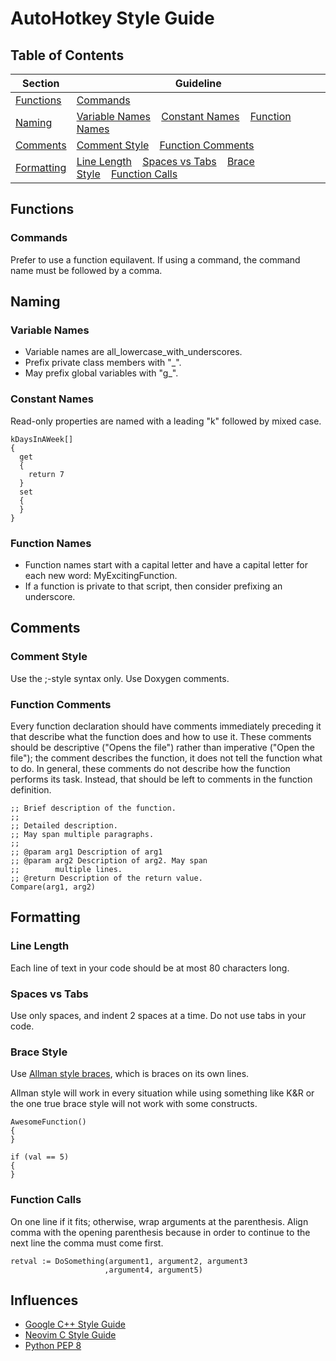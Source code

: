 # AutoHotkey Style Guide

## Table of Contents

Section | Guideline
--------|----------
[Functions](#functions) | [Commands](#commands)
[Naming](#naming) | [Variable Names](#variable-names)    [Constant Names](#constant-names)    [Function Names](#function-names)
[Comments](#comments) | [Comment Style](#comment-style)    [Function Comments](#function-comments)
[Formatting](#formatting) | [Line Length](#line-length)    [Spaces vs Tabs](#spaces-vs-tabs)    [Brace Style](#brace-style)    [Function Calls](#function-calls)

## Functions

### Commands

Prefer to use a function equilavent. If using a command, the command name must be followed by a comma.

## Naming

### Variable Names

* Variable names are all_lowercase_with_underscores.  
* Prefix private class members with "\_".  
* May prefix global variables with "g_".

### Constant Names

Read-only properties are named with a leading "k" followed by mixed case.

    kDaysInAWeek[]
    {
      get
      {
        return 7
      }
      set
      {
      }
    }

### Function Names

* Function names start with a capital letter and have a capital letter for each new word: MyExcitingFunction.
* If a function is private to that script, then consider prefixing an underscore.

## Comments

### Comment Style

Use the ;-style syntax only. Use Doxygen comments.

### Function Comments

Every function declaration should have comments immediately preceding it that describe what the function does and how to use it. These comments should be descriptive ("Opens the file") rather than imperative ("Open the file"); the comment describes the function, it does not tell the function what to do. In general, these comments do not describe how the function performs its task. Instead, that should be left to comments in the function definition.

    ;; Brief description of the function.
    ;;
    ;; Detailed description.
    ;; May span multiple paragraphs.
    ;;
    ;; @param arg1 Description of arg1
    ;; @param arg2 Description of arg2. May span
    ;;        multiple lines.
    ;; @return Description of the return value.
    Compare(arg1, arg2)

## Formatting

### Line Length

Each line of text in your code should be at most 80 characters long.

### Spaces vs Tabs

Use only spaces, and indent 2 spaces at a time. Do not use tabs in your code.

### Brace Style

Use [Allman style braces](https://en.wikipedia.org/wiki/Indent_style#Allman_style), which is braces on its own lines.

Allman style will work in every situation while using something like K&R or the one true brace style will not work with some constructs.

    AwesomeFunction()
    {
    }
    
    if (val == 5)
    {
    }

### Function Calls

On one line if it fits; otherwise, wrap arguments at the parenthesis. Align comma with the opening parenthesis because in order to continue to the next line the comma must come first.

    retval := DoSomething(argument1, argument2, argument3
                         ,argument4, argument5)

## Influences

* [Google C++ Style Guide](https://google.github.io/styleguide/cppguide.html)
* [Neovim C Style Guide](https://neovim.io/develop/style-guide.xml)
* [Python PEP 8](https://www.python.org/dev/peps/pep-0008/)
